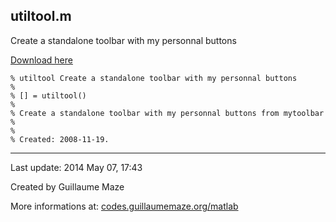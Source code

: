 ## utiltool.m ##
Create a standalone toolbar with my personnal buttons

[Download here](http://guillaumemaze.googlecode.com/svn/trunk/matlab/codes/graphicxFigures/utiltool.m)

```
% utiltool Create a standalone toolbar with my personnal buttons
%
% [] = utiltool()
% 
% Create a standalone toolbar with my personnal buttons from mytoolbar
%
%
% Created: 2008-11-19.
```

---

Last update: 2014 May 07, 17:43

Created by Guillaume Maze

More informations at: [codes.guillaumemaze.org/matlab](http://codes.guillaumemaze.org/matlab)